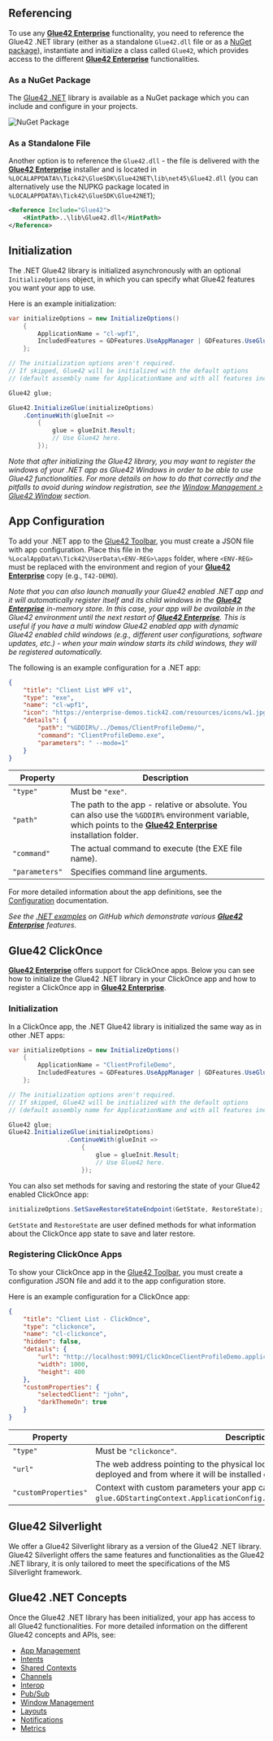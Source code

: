 ## Referencing

To use any [**Glue42 Enterprise**](https://glue42.com/enterprise/) functionality, you need to reference the Glue42 .NET library (either as a standalone `Glue42.dll` file or as a [NuGet package](https://www.nuget.org/packages/Glue42/)), instantiate and initialize a class called `Glue42`, which provides access to the different [**Glue42 Enterprise**](https://glue42.com/enterprise/) functionalities.

### As a NuGet Package

The [Glue42 .NET](https://www.nuget.org/packages/Glue42/) library is available as a NuGet package which you can include and configure in your projects.

![NuGet Package](../../../../images/nuget-package.gif)

### As a Standalone File

Another option is to reference the `Glue42.dll` - the file is delivered with the [**Glue42 Enterprise**](https://glue42.com/enterprise/) installer and is located in `%LOCALAPPDATA%\Tick42\GlueSDK\Glue42NET\lib\net45\Glue42.dll` (you can alternatively use the NUPKG package located in `%LOCALAPPDATA%\Tick42\GlueSDK\Glue42NET`);

```xml
<Reference Include="Glue42">
    <HintPath>..\lib\Glue42.dll</HintPath>
</Reference>
```

## Initialization

The .NET Glue42 library is initialized asynchronously with an optional `InitializeOptions` object, in which you can specify what Glue42 features you want your app to use.

Here is an example initialization:

```csharp
var initializeOptions = new InitializeOptions()
    {
        ApplicationName = "cl-wpf1",
        IncludedFeatures = GDFeatures.UseAppManager | GDFeatures.UseGlueWindows
    };

// The initialization options aren't required.
// If skipped, Glue42 will be initialized with the default options
// (default assembly name for ApplicationName and with all features included).

Glue42 glue;

Glue42.InitializeGlue(initializeOptions)
    .ContinueWith(glueInit =>
        {
            glue = glueInit.Result;
            // Use Glue42 here.
        });
```

*Note that after initializing the Glue42 library, you may want to register the windows of your .NET app as Glue42 Windows in order to be able to use Glue42 functionalities. For more details on how to do that correctly and the pitfalls to avoid during window registration, see the [Window Management > Glue42 Window](../../../../glue42-concepts/windows/window-management/net/index.html#glue42_windows) section.*

## App Configuration

To add your .NET app to the [Glue42 Toolbar](../../../../glue42-concepts/glue42-toolbar/index.html), you must create a JSON file with app configuration. Place this file in the `%LocalAppData%\Tick42\UserData\<ENV-REG>\apps` folder, where `<ENV-REG>` must be replaced with the environment and region of your [**Glue42 Enterprise**](https://glue42.com/enterprise/) copy (e.g., `T42-DEMO`).

*Note that you can also launch manually your Glue42 enabled .NET app and it will automatically register itself and its child windows in the [**Glue42 Enterprise**](https://glue42.com/enterprise/) in-memory store. In this case, your app will be available in the Glue42 environment until the next restart of [**Glue42 Enterprise**](https://glue42.com/enterprise/). This is useful if you have a multi window Glue42 enabled app with dynamic Glue42 enabled child windows (e.g., different user configurations, software updates, etc.) - when your main window starts its child windows, they will be registered automatically.*

The following is an example configuration for a .NET app:

```json
{
    "title": "Client List WPF v1",
    "type": "exe",
    "name": "cl-wpf1",
    "icon": "https://enterprise-demos.tick42.com/resources/icons/w1.jpg",
    "details": {
        "path": "%GDDIR%/../Demos/ClientProfileDemo/",
        "command": "ClientProfileDemo.exe",
        "parameters": " --mode=1"
    }
}
```

| Property | Description |
|----------|-------------|
| `"type"` | Must be `"exe"`. |
| `"path"` | The path to the app - relative or absolute. You can also use the `%GDDIR%` environment variable, which points to the [**Glue42 Enterprise**](https://glue42.com/enterprise/) installation folder. |
| `"command"` | The actual command to execute (the EXE file name). |
| `"parameters"` | Specifies command line arguments. |

For more detailed information about the app definitions, see the [Configuration](../../../../developers/configuration/application/index.html#app_configuration-exe) documentation.

*See the [.NET examples](https://github.com/Glue42/net-examples) on GitHub which demonstrate various [**Glue42 Enterprise**](https://glue42.com/enterprise/) features.*

## Glue42 ClickOnce

[**Glue42 Enterprise**](https://glue42.com/enterprise/) offers support for ClickOnce apps. Below you can see how to initialize the Glue42 .NET library in your ClickOnce app and how to register a ClickOnce app in [**Glue42 Enterprise**](https://glue42.com/enterprise/).

### Initialization

In a ClickOnce app, the .NET Glue42 library is initialized the same way as in other .NET apps:

```csharp
var initializeOptions = new InitializeOptions()
    {
        ApplicationName = "ClientProfileDemo",
        IncludedFeatures = GDFeatures.UseAppManager | GDFeatures.UseGlueWindows
    };

// The initialization options aren't required.
// If skipped, Glue42 will be initialized with the default options
// (default assembly name for ApplicationName and with all features included).

Glue42 glue;
Glue42.InitializeGlue(initializeOptions)
                .ContinueWith(glueInit =>
                    {
                        glue = glueInit.Result;
                        // Use Glue42 here.
                    });

```

You can also set methods for saving and restoring the state of your Glue42 enabled ClickOnce app:

```csharp
initializeOptions.SetSaveRestoreStateEndpoint(GetState, RestoreState);
```

`GetState` and `RestoreState` are user defined methods for what information about the ClickOnce app state to save and later restore.

### Registering ClickOnce Apps

To show your ClickOnce app in the [Glue42 Toolbar](../../../../glue42-concepts/glue42-toolbar/index.html), you must create a configuration JSON file and add it to the app configuration store.

Here is an example configuration for a ClickOnce app:

```json
{
    "title": "Client List - ClickOnce",
    "type": "clickonce",
    "name": "cl-clickonce",
    "hidden": false,
    "details": {
        "url": "http://localhost:9091/ClickOnceClientProfileDemo.application",
        "width": 1000,
        "height": 400
    },
    "customProperties": {
        "selectedClient": "john",
        "darkThemeOn": true
    }
}
```

| Property | Description |
|----------|-------------|
| `"type"` | Must be `"clickonce"`. |
| `"url"` | The web address pointing to the physical location where the ClickOnce app is deployed and from where it will be installed on the user machine. |
| `"customProperties"` | Context with custom parameters your app can access at runtime through `glue.GDStartingContext.ApplicationConfig.CustomProperties["propertyName"]`. |

## Glue42 Silverlight

We offer a Glue42 Silverlight library as a version of the Glue42 .NET library. Glue42 Silverlight offers the same features and functionalities as the Glue42 .NET library, it is only tailored to meet the specifications of the MS Silverlight framework.

## Glue42 .NET Concepts

Once the Glue42 .NET library has been initialized, your app has access to all Glue42 functionalities. For more detailed information on the different Glue42 concepts and APIs, see:

- [App Management](../../../../glue42-concepts/application-management/net/index.html)
- [Intents](../../../../glue42-concepts/intents/net/index.html)
- [Shared Contexts](../../../../glue42-concepts/data-sharing-between-apps/shared-contexts/net/index.html)
- [Channels](../../../../glue42-concepts/data-sharing-between-apps/channels/net/index.html)
- [Interop](../../../../glue42-concepts/data-sharing-between-apps/interop/net/index.html)
- [Pub/Sub](../../../../glue42-concepts/data-sharing-between-apps/pub-sub/net/index.html)
- [Window Management](../../../../glue42-concepts/windows/window-management/net/index.html)
- [Layouts](../../../../glue42-concepts/windows/layouts/net/index.html)
- [Notifications](../../../../glue42-concepts/notifications/net/index.html)
- [Metrics](../../../../glue42-concepts/metrics/net/index.html)